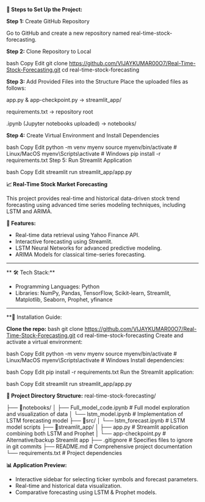 **📌 Steps to Set Up the Project:**


**Step 1:** Create GitHub Repository

Go to GitHub and create a new repository named real-time-stock-forecasting.

**Step 2:** Clone Repository to Local

bash
Copy
Edit
git clone https://github.com/VIJAYKUMAR00O7/Real-Time-Stock-Forecasting.git
cd real-time-stock-forecasting


**Step 3:** Add Provided Files into the Structure
Place the uploaded files as follows:

app.py & app-checkpoint.py → streamlit_app/

requirements.txt → repository root

.ipynb (Jupyter notebooks uploaded) → notebooks/

**Step 4:** Create Virtual Environment and Install Dependencies

bash
Copy
Edit
python -m venv myenv
source myenv/bin/activate          # Linux/MacOS
myenv\Scripts\activate             # Windows
pip install -r requirements.txt
Step 5: Run Streamlit Application

bash
Copy
Edit
streamlit run streamlit_app/app.py



**📈 Real-Time Stock Market Forecasting**

This project provides real-time and historical data-driven stock trend forecasting using advanced time series modeling techniques, including LSTM and ARIMA.



**🚀 Features:**

- Real-time data retrieval using Yahoo Finance API.
- Interactive forecasting using Streamlit.
- LSTM Neural Networks for advanced predictive modeling.
- ARIMA Models for classical time-series forecasting.

---
**
🛠️ Tech Stack:**

- Programming Languages: Python
- Libraries: NumPy, Pandas, TensorFlow, Scikit-learn, Streamlit, Matplotlib, Seaborn, Prophet, yfinance

---

**🔧 Installation Guide:

**Clone the repo:**
bash
git clone https://github.com/VIJAYKUMAR00O7/Real-Time-Stock-Forecasting.git
cd real-time-stock-forecasting
Create and activate a virtual environment:

bash
Copy
Edit
python -m venv myenv
source myenv/bin/activate   # Linux/MacOS
myenv\Scripts\activate      # Windows
Install dependencies:

bash
Copy
Edit
pip install -r requirements.txt
Run the Streamlit application:

bash
Copy
Edit
streamlit run streamlit_app/app.py


**📂 Project Directory Structure:**
real-time-stock-forecasting/

├── 📂notebooks/
│   ├── Full_model_code.ipynb        # Full model exploration and visualization of data
│   └── lstm_model.ipynb             # Implementation of LSTM forecasting model
├── 📂src/
│   └── lstm_forecast.ipynb             # LSTM model scripts
├── 📂streamlit_app/
│   ├── app.py                       # Streamlit application combining both LSTM and Prophet
│   └── app-checkpoint.py            # Alternative/backup Streamlit app
├── .gitignore                       # Specifies files to ignore in git commits
├── README.md                        # Comprehensive project documentation
└── requirements.txt                 # Project dependencies

**📊 Application Preview:**
- Interactive sidebar for selecting ticker symbols and forecast parameters.
- Real-time and historical data visualization.
- Comparative forecasting using LSTM & Prophet models.
